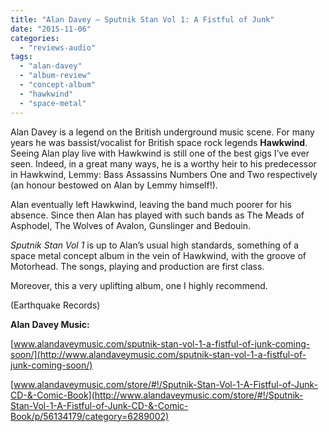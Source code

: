 ```yaml
---
title: "Alan Davey – Sputnik Stan Vol 1: A Fistful of Junk"
date: "2015-11-06"
categories: 
  - "reviews-audio"
tags: 
  - "alan-davey"
  - "album-review"
  - "concept-album"
  - "hawkwind"
  - "space-metal"
---
```


Alan Davey is a legend on the British underground music scene. For many years he was bassist/vocalist for British space rock legends **Hawkwind**. Seeing Alan play live with Hawkwind is still one of the best gigs I’ve ever seen. Indeed, in a great many ways, he is a worthy heir to his predecessor in Hawkwind, Lemmy: Bass Assassins Numbers One and Two respectively (an honour bestowed on Alan by Lemmy himself!).

Alan eventually left Hawkwind, leaving the band much poorer for his absence. Since then Alan has played with such bands as The Meads of Asphodel, The Wolves of Avalon, Gunslinger and Bedouin.

_Sputnik Stan Vol 1_ is up to Alan’s usual high standards, something of a space metal concept album in the vein of Hawkwind, with the groove of Motorhead. The songs, playing and production are first class.

Moreover, this a very uplifting album, one I highly recommend.

(Earthquake Records)

**Alan Davey Music:**

[www.alandaveymusic.com/sputnik-stan-vol-1-a-fistful-of-junk-coming-soon/](http://www.alandaveymusic.com/sputnik-stan-vol-1-a-fistful-of-junk-coming-soon/)

[www.alandaveymusic.com/store/#!/Sputnik-Stan-Vol-1-A-Fistful-of-Junk-CD-&-Comic-Book](http://www.alandaveymusic.com/store/#!/Sputnik-Stan-Vol-1-A-Fistful-of-Junk-CD-&-Comic-Book/p/56134179/category=6289002)

